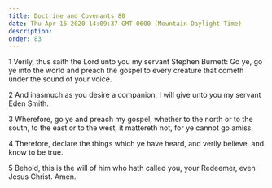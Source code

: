 ```yaml
---
title: Doctrine and Covenants 80
date: Thu Apr 16 2020 14:09:37 GMT-0600 (Mountain Daylight Time)
description: 
order: 83
---
```


<p>
  1 Verily, thus saith the Lord unto you my servant Stephen Burnett: Go ye, go
  ye into the world and preach the gospel to every creature that cometh under
  the sound of your voice.
</p>
<p>
  2 And inasmuch as you desire a companion, I will give unto you my servant Eden
  Smith.
</p>
<p>
  3 Wherefore, go ye and preach my gospel, whether to the north or to the south,
  to the east or to the west, it mattereth not, for ye cannot go amiss.
</p>
<p>
  4 Therefore, declare the things which ye have heard, and verily believe, and
  know to be true.
</p>
<p>
  5 Behold, this is the will of him who hath called you, your Redeemer, even
  Jesus Christ. Amen.
</p>
